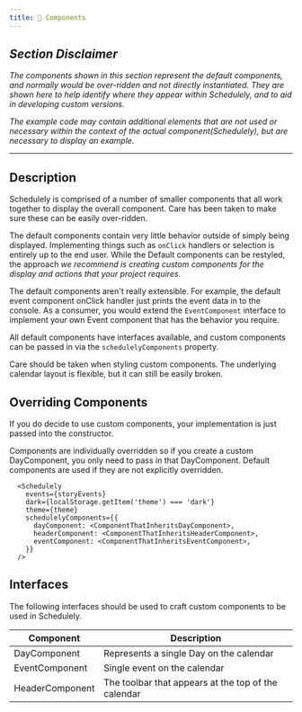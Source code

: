 ```yaml
---
title: 🔧 Components
---
```


## _Section Disclaimer_

_The components shown in this section represent the default components, and normally would be over-ridden and not directly instantiated.
They are shown here to help identify where they appear within Schedulely, and to aid in developing custom versions._

_The example code may contain additional elements that are not used or necessary within the context of the actual component(Schedulely), but are
necessary to display an example._

---

## Description

Schedulely is comprised of a number of smaller components that all work together to display the overall component. Care has been taken to make sure these can be easily over-ridden.

The default components contain very little behavior outside of simply being displayed. Implementing things such as `onClick` handlers or selection is entirely up to the end user. While the Default components can be restyled, the approach _we recommend is creating custom components for the display and actions that your project requires_.

The default components aren't really extensible. For example, the default event component onClick handler just prints the event data in to the console. As a consumer, you would extend the `EventComponent` interface to implement your own Event component that has the behavior you require.

All default components have interfaces available, and custom components can be passed in via the `schedulelyComponents` property.

Care should be taken when styling custom components. The underlying calendar layout is flexible, but it can still be easily broken.

## Overriding Components

If you do decide to use custom components, your implementation is just passed into the constructor.

Components are individually overridden so if you create a custom DayComponent, you only need to pass in that DayComponent. Default components are used if they are not explicitly overridden.

```tsx
  <Schedulely
    events={storyEvents}
    dark={localStorage.getItem('theme') === 'dark'}
    theme={theme}
    schedulelyComponents={{
      dayComponent: <ComponentThatInheritsDayComponent>,
      headerComponent: <ComponentThatInheritsHeaderComponent>,
      eventComponent: <ComponentThatInheritsEventComponent>,
    }}
  />
```

## Interfaces

The following interfaces should be used to craft custom components to be used in Schedulely.

| Component       | Description                                         |
| --------------- | --------------------------------------------------- |
| DayComponent    | Represents a single Day on the calendar             |
| EventComponent  | Single event on the calendar                        |
| HeaderComponent | The toolbar that appears at the top of the calendar |

